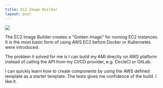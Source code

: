 ```yaml
---
title: EC2 Image Builder
layout: post
---
```

<img src="https://dv4pe9668mr4p.cloudfront.net/1580933164235/assets/img/How-it-works.png">

The EC2 Image Builder creates a "Golden Image" for running EC2 instances. It is the most basic form of using AWS EC2 before Docker or Kubernetes were introduced. 

The problem it solved for me is I can build my AMI directly on AWS platform instead of calling the API from my CI/CD provider, e.g. CircleCI or GitLab.

I can quickly learn how to create components by using the AWS defined template as a starter template. The tests gives me confidence of the build. I like it. 
